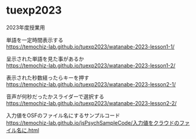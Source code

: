 # tuexp2023
2023年度授業用

単語を一定時間表示する  
https://temochiz-lab.github.io/tuexp2023/watanabe-2023-lesson1-1/  

呈示された単語を見た事があるか  
https://temochiz-lab.github.io/tuexp2023/watanabe-2023-lesson1-2/  

表示された秒数経ったらキーを押す  
https://temochiz-lab.github.io/tuexp2023/watanabe-2023-lesson2-1/  

音声が何秒だったかスライダーで選択する  
https://temochiz-lab.github.io/tuexp2023/watanabe-2023-lesson2-2/  
  
  
入力値をOSFのファイル名にするサンプルコード  
https://temochiz-lab.github.io/jsPsychSampleCode/入力値をクラウドのファイル名に.html
